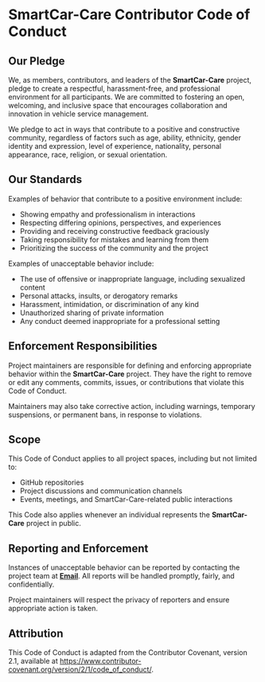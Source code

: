# SmartCar-Care Contributor Code of Conduct

## Our Pledge

We, as members, contributors, and leaders of the **SmartCar-Care** project, pledge to create a respectful, harassment-free, and professional environment for all participants. We are committed to fostering an open, welcoming, and inclusive space that encourages collaboration and innovation in vehicle service management.

We pledge to act in ways that contribute to a positive and constructive community, regardless of factors such as age, ability, ethnicity, gender identity and expression, level of experience, nationality, personal appearance, race, religion, or sexual orientation.

## Our Standards

Examples of behavior that contribute to a positive environment include:

- Showing empathy and professionalism in interactions
- Respecting differing opinions, perspectives, and experiences
- Providing and receiving constructive feedback graciously
- Taking responsibility for mistakes and learning from them
- Prioritizing the success of the community and the project

Examples of unacceptable behavior include:

- The use of offensive or inappropriate language, including sexualized content
- Personal attacks, insults, or derogatory remarks
- Harassment, intimidation, or discrimination of any kind
- Unauthorized sharing of private information
- Any conduct deemed inappropriate for a professional setting

## Enforcement Responsibilities

Project maintainers are responsible for defining and enforcing appropriate behavior within the **SmartCar-Care** project. They have the right to remove or edit any comments, commits, issues, or contributions that violate this Code of Conduct.

Maintainers may also take corrective action, including warnings, temporary suspensions, or permanent bans, in response to violations.

## Scope

This Code of Conduct applies to all project spaces, including but not limited to:

- GitHub repositories
- Project discussions and communication channels
- Events, meetings, and SmartCar-Care-related public interactions

This Code also applies whenever an individual represents the **SmartCar-Care** project in public.

## Reporting and Enforcement

Instances of unacceptable behavior can be reported by contacting the project team at **[Email](shashwat1956.@gmail.com)**. All reports will be handled promptly, fairly, and confidentially.

Project maintainers will respect the privacy of reporters and ensure appropriate action is taken.

## Attribution

This Code of Conduct is adapted from the Contributor Covenant, version 2.1, available at https://www.contributor-covenant.org/version/2/1/code_of_conduct/.

